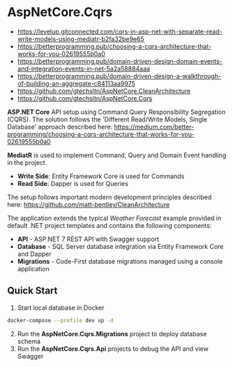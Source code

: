 # AspNetCore.Cqrs
+ https://levelup.gitconnected.com/cqrs-in-asp-net-with-separate-read-write-models-using-mediatr-b2fa32be9e65
+ https://betterprogramming.pub/choosing-a-cqrs-architecture-that-works-for-you-02619555b0a0
+ https://betterprogramming.pub/domain-driven-design-domain-events-and-integration-events-in-net-5a2a58884aaa
+ https://betterprogramming.pub/domain-driven-design-a-walkthrough-of-building-an-aggregate-c84113aa9975
+ https://github.com/gtechsltn/AspNetCore.CleanArchitecture
+ https://github.com/gtechsltn/AspNetCore.Cqrs

**ASP.NET Core** API setup using Command Query Responsibility Segregation (CQRS). 
The solution follows the 'Different Read/Write Models, Single Database' approach described here: https://medium.com/better-programming/choosing-a-cqrs-architecture-that-works-for-you-02619555b0a0

**MediatR** is used to implement Command, Query and Domain Event handling in the project.

- **Write Side**: Entity Framework Core is used for Commands
- **Read Side**: Dapper is used for Queries

The setup follows important modern development principles described here: https://github.com/matt-bentley/CleanArchitecture

The application extends the typical *Weather Forecast* example provided in default .NET project templates and contains the following components:

- **API** - ASP.NET 7 REST API with Swagger support
- **Database** - SQL Server database integration via Entity Framework Core and Dapper
- **Migrations** - Code-First database migrations managed using a console application
  

## Quick Start

1. Start local database in Docker

```bash
docker-compose --profile dev up -d
```

2. Run the **AspNetCore.Cqrs.Migrations** project to deploy database schema
3. Run the **AspNetCore.Cqrs.Api** projects to debug the API and view Swagger

